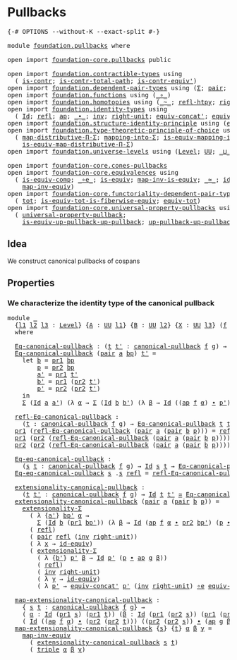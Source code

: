 # Pullbacks

<pre class="Agda"><a id="22" class="Symbol">{-#</a> <a id="26" class="Keyword">OPTIONS</a> <a id="34" class="Pragma">--without-K</a> <a id="46" class="Pragma">--exact-split</a> <a id="60" class="Symbol">#-}</a>

<a id="65" class="Keyword">module</a> <a id="72" href="foundation.pullbacks.html" class="Module">foundation.pullbacks</a> <a id="93" class="Keyword">where</a>

<a id="100" class="Keyword">open</a> <a id="105" class="Keyword">import</a> <a id="112" href="foundation-core.pullbacks.html" class="Module">foundation-core.pullbacks</a> <a id="138" class="Keyword">public</a>

<a id="146" class="Keyword">open</a> <a id="151" class="Keyword">import</a> <a id="158" href="foundation.contractible-types.html" class="Module">foundation.contractible-types</a> <a id="188" class="Keyword">using</a>
  <a id="196" class="Symbol">(</a> <a id="198" href="foundation-core.contractible-types.html#1006" class="Function">is-contr</a><a id="206" class="Symbol">;</a> <a id="208" href="foundation-core.contractible-types.html#2046" class="Function">is-contr-total-path</a><a id="227" class="Symbol">;</a> <a id="229" href="foundation-core.contractible-types.html#3813" class="Function">is-contr-equiv&#39;</a><a id="244" class="Symbol">)</a>
<a id="246" class="Keyword">open</a> <a id="251" class="Keyword">import</a> <a id="258" href="foundation.dependent-pair-types.html" class="Module">foundation.dependent-pair-types</a> <a id="290" class="Keyword">using</a> <a id="296" class="Symbol">(</a><a id="297" href="foundation-core.dependent-pair-types.html#515" class="Record">Σ</a><a id="298" class="Symbol">;</a> <a id="300" href="foundation-core.dependent-pair-types.html#588" class="InductiveConstructor">pair</a><a id="304" class="Symbol">;</a> <a id="306" href="foundation-core.dependent-pair-types.html#605" class="Field">pr1</a><a id="309" class="Symbol">;</a> <a id="311" href="foundation-core.dependent-pair-types.html#617" class="Field">pr2</a><a id="314" class="Symbol">;</a> <a id="316" href="foundation-core.dependent-pair-types.html#1077" class="Function">triple</a><a id="322" class="Symbol">)</a>
<a id="324" class="Keyword">open</a> <a id="329" class="Keyword">import</a> <a id="336" href="foundation.functions.html" class="Module">foundation.functions</a> <a id="357" class="Keyword">using</a> <a id="363" class="Symbol">(</a><a id="364" href="foundation-core.functions.html#420" class="Function Operator">_∘_</a><a id="367" class="Symbol">)</a>
<a id="369" class="Keyword">open</a> <a id="374" class="Keyword">import</a> <a id="381" href="foundation.homotopies.html" class="Module">foundation.homotopies</a> <a id="403" class="Keyword">using</a> <a id="409" class="Symbol">(</a><a id="410" href="foundation-core.homotopies.html#627" class="Function Operator">_~_</a><a id="413" class="Symbol">;</a> <a id="415" href="foundation-core.homotopies.html#741" class="Function">refl-htpy</a><a id="424" class="Symbol">;</a> <a id="426" href="foundation-core.homotopies.html#2584" class="Function">right-unit-htpy</a><a id="441" class="Symbol">)</a>
<a id="443" class="Keyword">open</a> <a id="448" class="Keyword">import</a> <a id="455" href="foundation.identity-types.html" class="Module">foundation.identity-types</a> <a id="481" class="Keyword">using</a>
  <a id="489" class="Symbol">(</a> <a id="491" href="foundation-core.identity-types.html#1767" class="Datatype">Id</a><a id="493" class="Symbol">;</a> <a id="495" href="foundation-core.identity-types.html#1820" class="InductiveConstructor">refl</a><a id="499" class="Symbol">;</a> <a id="501" href="foundation-core.identity-types.html#4003" class="Function">ap</a><a id="503" class="Symbol">;</a> <a id="505" href="foundation-core.identity-types.html#2425" class="Function Operator">_∙_</a><a id="508" class="Symbol">;</a> <a id="510" href="foundation-core.identity-types.html#2729" class="Function">inv</a><a id="513" class="Symbol">;</a> <a id="515" href="foundation-core.identity-types.html#3074" class="Function">right-unit</a><a id="525" class="Symbol">;</a> <a id="527" href="foundation.identity-types.html#2710" class="Function">equiv-concat&#39;</a><a id="540" class="Symbol">;</a> <a id="542" href="foundation.identity-types.html#1216" class="Function">equiv-inv</a><a id="551" class="Symbol">)</a>
<a id="553" class="Keyword">open</a> <a id="558" class="Keyword">import</a> <a id="565" href="foundation.structure-identity-principle.html" class="Module">foundation.structure-identity-principle</a> <a id="605" class="Keyword">using</a> <a id="611" class="Symbol">(</a><a id="612" href="foundation.structure-identity-principle.html#2980" class="Function">extensionality-Σ</a><a id="628" class="Symbol">)</a>
<a id="630" class="Keyword">open</a> <a id="635" class="Keyword">import</a> <a id="642" href="foundation.type-theoretic-principle-of-choice.html" class="Module">foundation.type-theoretic-principle-of-choice</a> <a id="688" class="Keyword">using</a>
  <a id="696" class="Symbol">(</a> <a id="698" href="foundation.type-theoretic-principle-of-choice.html#2782" class="Function">map-distributive-Π-Σ</a><a id="718" class="Symbol">;</a> <a id="720" href="foundation.type-theoretic-principle-of-choice.html#6391" class="Function">mapping-into-Σ</a><a id="734" class="Symbol">;</a> <a id="736" href="foundation.type-theoretic-principle-of-choice.html#6595" class="Function">is-equiv-mapping-into-Σ</a><a id="759" class="Symbol">;</a>
    <a id="765" href="foundation.type-theoretic-principle-of-choice.html#3931" class="Function">is-equiv-map-distributive-Π-Σ</a><a id="794" class="Symbol">)</a>
<a id="796" class="Keyword">open</a> <a id="801" class="Keyword">import</a> <a id="808" href="foundation.universe-levels.html" class="Module">foundation.universe-levels</a> <a id="835" class="Keyword">using</a> <a id="841" class="Symbol">(</a><a id="842" href="Agda.Primitive.html#597" class="Postulate">Level</a><a id="847" class="Symbol">;</a> <a id="849" href="foundation-core.universe-levels.html#235" class="Primitive">UU</a><a id="851" class="Symbol">;</a> <a id="853" href="Agda.Primitive.html#810" class="Primitive Operator">_⊔_</a><a id="856" class="Symbol">)</a>

<a id="859" class="Keyword">open</a> <a id="864" class="Keyword">import</a> <a id="871" href="foundation-core.cones-pullbacks.html" class="Module">foundation-core.cones-pullbacks</a>
<a id="903" class="Keyword">open</a> <a id="908" class="Keyword">import</a> <a id="915" href="foundation-core.equivalences.html" class="Module">foundation-core.equivalences</a> <a id="944" class="Keyword">using</a>
  <a id="952" class="Symbol">(</a> <a id="954" href="foundation-core.equivalences.html#7197" class="Function">is-equiv-comp</a><a id="967" class="Symbol">;</a> <a id="969" href="foundation-core.equivalences.html#7869" class="Function Operator">_∘e_</a><a id="973" class="Symbol">;</a> <a id="975" href="foundation-core.equivalences.html#1556" class="Function">is-equiv</a><a id="983" class="Symbol">;</a> <a id="985" href="foundation-core.equivalences.html#4187" class="Function">map-inv-is-equiv</a><a id="1001" class="Symbol">;</a> <a id="1003" href="foundation-core.equivalences.html#1621" class="Function Operator">_≃_</a><a id="1006" class="Symbol">;</a> <a id="1008" href="foundation-core.equivalences.html#2494" class="Function">id-equiv</a><a id="1016" class="Symbol">;</a>
    <a id="1022" href="foundation-core.equivalences.html#5036" class="Function">map-inv-equiv</a><a id="1035" class="Symbol">)</a>
<a id="1037" class="Keyword">open</a> <a id="1042" class="Keyword">import</a> <a id="1049" href="foundation-core.functoriality-dependent-pair-types.html" class="Module">foundation-core.functoriality-dependent-pair-types</a> <a id="1100" class="Keyword">using</a>
  <a id="1108" class="Symbol">(</a> <a id="1110" href="foundation-core.functoriality-dependent-pair-types.html#1894" class="Function">tot</a><a id="1113" class="Symbol">;</a> <a id="1115" href="foundation-core.functoriality-dependent-pair-types.html#5882" class="Function">is-equiv-tot-is-fiberwise-equiv</a><a id="1146" class="Symbol">;</a> <a id="1148" href="foundation-core.functoriality-dependent-pair-types.html#6817" class="Function">equiv-tot</a><a id="1157" class="Symbol">)</a>
<a id="1159" class="Keyword">open</a> <a id="1164" class="Keyword">import</a> <a id="1171" href="foundation-core.universal-property-pullbacks.html" class="Module">foundation-core.universal-property-pullbacks</a> <a id="1216" class="Keyword">using</a>
  <a id="1224" class="Symbol">(</a> <a id="1226" href="foundation-core.universal-property-pullbacks.html#687" class="Function">universal-property-pullback</a><a id="1253" class="Symbol">;</a>
    <a id="1259" href="foundation-core.universal-property-pullbacks.html#1468" class="Function">is-equiv-up-pullback-up-pullback</a><a id="1291" class="Symbol">;</a> <a id="1293" href="foundation-core.universal-property-pullbacks.html#1950" class="Function">up-pullback-up-pullback-is-equiv</a><a id="1325" class="Symbol">)</a>
</pre>
## Idea

We construct canonical pullbacks of cospans

## Properties

### We characterize the identity type of the canonical pullback

<pre class="Agda"><a id="1474" class="Keyword">module</a> <a id="1481" href="foundation.pullbacks.html#1481" class="Module">_</a>
  <a id="1485" class="Symbol">{</a><a id="1486" href="foundation.pullbacks.html#1486" class="Bound">l1</a> <a id="1489" href="foundation.pullbacks.html#1489" class="Bound">l2</a> <a id="1492" href="foundation.pullbacks.html#1492" class="Bound">l3</a> <a id="1495" class="Symbol">:</a> <a id="1497" href="Agda.Primitive.html#597" class="Postulate">Level</a><a id="1502" class="Symbol">}</a> <a id="1504" class="Symbol">{</a><a id="1505" href="foundation.pullbacks.html#1505" class="Bound">A</a> <a id="1507" class="Symbol">:</a> <a id="1509" href="foundation-core.universe-levels.html#235" class="Primitive">UU</a> <a id="1512" href="foundation.pullbacks.html#1486" class="Bound">l1</a><a id="1514" class="Symbol">}</a> <a id="1516" class="Symbol">{</a><a id="1517" href="foundation.pullbacks.html#1517" class="Bound">B</a> <a id="1519" class="Symbol">:</a> <a id="1521" href="foundation-core.universe-levels.html#235" class="Primitive">UU</a> <a id="1524" href="foundation.pullbacks.html#1489" class="Bound">l2</a><a id="1526" class="Symbol">}</a> <a id="1528" class="Symbol">{</a><a id="1529" href="foundation.pullbacks.html#1529" class="Bound">X</a> <a id="1531" class="Symbol">:</a> <a id="1533" href="foundation-core.universe-levels.html#235" class="Primitive">UU</a> <a id="1536" href="foundation.pullbacks.html#1492" class="Bound">l3</a><a id="1538" class="Symbol">}</a> <a id="1540" class="Symbol">(</a><a id="1541" href="foundation.pullbacks.html#1541" class="Bound">f</a> <a id="1543" class="Symbol">:</a> <a id="1545" href="foundation.pullbacks.html#1505" class="Bound">A</a> <a id="1547" class="Symbol">→</a> <a id="1549" href="foundation.pullbacks.html#1529" class="Bound">X</a><a id="1550" class="Symbol">)</a> <a id="1552" class="Symbol">(</a><a id="1553" href="foundation.pullbacks.html#1553" class="Bound">g</a> <a id="1555" class="Symbol">:</a> <a id="1557" href="foundation.pullbacks.html#1517" class="Bound">B</a> <a id="1559" class="Symbol">→</a> <a id="1561" href="foundation.pullbacks.html#1529" class="Bound">X</a><a id="1562" class="Symbol">)</a>
  <a id="1566" class="Keyword">where</a>

  <a id="1575" href="foundation.pullbacks.html#1575" class="Function">Eq-canonical-pullback</a> <a id="1597" class="Symbol">:</a> <a id="1599" class="Symbol">(</a><a id="1600" href="foundation.pullbacks.html#1600" class="Bound">t</a> <a id="1602" href="foundation.pullbacks.html#1602" class="Bound">t&#39;</a> <a id="1605" class="Symbol">:</a> <a id="1607" href="foundation-core.pullbacks.html#820" class="Function">canonical-pullback</a> <a id="1626" href="foundation.pullbacks.html#1541" class="Bound">f</a> <a id="1628" href="foundation.pullbacks.html#1553" class="Bound">g</a><a id="1629" class="Symbol">)</a> <a id="1631" class="Symbol">→</a> <a id="1633" href="foundation-core.universe-levels.html#235" class="Primitive">UU</a> <a id="1636" class="Symbol">(</a><a id="1637" href="foundation.pullbacks.html#1486" class="Bound">l1</a> <a id="1640" href="Agda.Primitive.html#810" class="Primitive Operator">⊔</a> <a id="1642" class="Symbol">(</a><a id="1643" href="foundation.pullbacks.html#1489" class="Bound">l2</a> <a id="1646" href="Agda.Primitive.html#810" class="Primitive Operator">⊔</a> <a id="1648" href="foundation.pullbacks.html#1492" class="Bound">l3</a><a id="1650" class="Symbol">))</a>
  <a id="1655" href="foundation.pullbacks.html#1575" class="Function">Eq-canonical-pullback</a> <a id="1677" class="Symbol">(</a><a id="1678" href="foundation-core.dependent-pair-types.html#588" class="InductiveConstructor">pair</a> <a id="1683" href="foundation.pullbacks.html#1683" class="Bound">a</a> <a id="1685" href="foundation.pullbacks.html#1685" class="Bound">bp</a><a id="1687" class="Symbol">)</a> <a id="1689" href="foundation.pullbacks.html#1689" class="Bound">t&#39;</a> <a id="1692" class="Symbol">=</a>
    <a id="1698" class="Keyword">let</a> <a id="1702" href="foundation.pullbacks.html#1702" class="Bound">b</a> <a id="1704" class="Symbol">=</a> <a id="1706" href="foundation-core.dependent-pair-types.html#605" class="Field">pr1</a> <a id="1710" href="foundation.pullbacks.html#1685" class="Bound">bp</a>
        <a id="1721" href="foundation.pullbacks.html#1721" class="Bound">p</a> <a id="1723" class="Symbol">=</a> <a id="1725" href="foundation-core.dependent-pair-types.html#617" class="Field">pr2</a> <a id="1729" href="foundation.pullbacks.html#1685" class="Bound">bp</a>
        <a id="1740" href="foundation.pullbacks.html#1740" class="Bound">a&#39;</a> <a id="1743" class="Symbol">=</a> <a id="1745" href="foundation-core.dependent-pair-types.html#605" class="Field">pr1</a> <a id="1749" href="foundation.pullbacks.html#1689" class="Bound">t&#39;</a>
        <a id="1760" href="foundation.pullbacks.html#1760" class="Bound">b&#39;</a> <a id="1763" class="Symbol">=</a> <a id="1765" href="foundation-core.dependent-pair-types.html#605" class="Field">pr1</a> <a id="1769" class="Symbol">(</a><a id="1770" href="foundation-core.dependent-pair-types.html#617" class="Field">pr2</a> <a id="1774" href="foundation.pullbacks.html#1689" class="Bound">t&#39;</a><a id="1776" class="Symbol">)</a>
        <a id="1786" href="foundation.pullbacks.html#1786" class="Bound">p&#39;</a> <a id="1789" class="Symbol">=</a> <a id="1791" href="foundation-core.dependent-pair-types.html#617" class="Field">pr2</a> <a id="1795" class="Symbol">(</a><a id="1796" href="foundation-core.dependent-pair-types.html#617" class="Field">pr2</a> <a id="1800" href="foundation.pullbacks.html#1689" class="Bound">t&#39;</a><a id="1802" class="Symbol">)</a>
    <a id="1808" class="Keyword">in</a>
    <a id="1815" href="foundation-core.dependent-pair-types.html#515" class="Record">Σ</a> <a id="1817" class="Symbol">(</a><a id="1818" href="foundation-core.identity-types.html#1767" class="Datatype">Id</a> <a id="1821" href="foundation.pullbacks.html#1683" class="Bound">a</a> <a id="1823" href="foundation.pullbacks.html#1740" class="Bound">a&#39;</a><a id="1825" class="Symbol">)</a> <a id="1827" class="Symbol">(λ</a> <a id="1830" href="foundation.pullbacks.html#1830" class="Bound">α</a> <a id="1832" class="Symbol">→</a> <a id="1834" href="foundation-core.dependent-pair-types.html#515" class="Record">Σ</a> <a id="1836" class="Symbol">(</a><a id="1837" href="foundation-core.identity-types.html#1767" class="Datatype">Id</a> <a id="1840" href="foundation.pullbacks.html#1702" class="Bound">b</a> <a id="1842" href="foundation.pullbacks.html#1760" class="Bound">b&#39;</a><a id="1844" class="Symbol">)</a> <a id="1846" class="Symbol">(λ</a> <a id="1849" href="foundation.pullbacks.html#1849" class="Bound">β</a> <a id="1851" class="Symbol">→</a> <a id="1853" href="foundation-core.identity-types.html#1767" class="Datatype">Id</a> <a id="1856" class="Symbol">((</a><a id="1858" href="foundation-core.identity-types.html#4003" class="Function">ap</a> <a id="1861" href="foundation.pullbacks.html#1541" class="Bound">f</a> <a id="1863" href="foundation.pullbacks.html#1830" class="Bound">α</a><a id="1864" class="Symbol">)</a> <a id="1866" href="foundation-core.identity-types.html#2425" class="Function Operator">∙</a> <a id="1868" href="foundation.pullbacks.html#1786" class="Bound">p&#39;</a><a id="1870" class="Symbol">)</a> <a id="1872" class="Symbol">(</a><a id="1873" href="foundation.pullbacks.html#1721" class="Bound">p</a> <a id="1875" href="foundation-core.identity-types.html#2425" class="Function Operator">∙</a> <a id="1877" class="Symbol">(</a><a id="1878" href="foundation-core.identity-types.html#4003" class="Function">ap</a> <a id="1881" href="foundation.pullbacks.html#1553" class="Bound">g</a> <a id="1883" href="foundation.pullbacks.html#1849" class="Bound">β</a><a id="1884" class="Symbol">))))</a>

  <a id="1892" href="foundation.pullbacks.html#1892" class="Function">refl-Eq-canonical-pullback</a> <a id="1919" class="Symbol">:</a>
    <a id="1925" class="Symbol">(</a><a id="1926" href="foundation.pullbacks.html#1926" class="Bound">t</a> <a id="1928" class="Symbol">:</a> <a id="1930" href="foundation-core.pullbacks.html#820" class="Function">canonical-pullback</a> <a id="1949" href="foundation.pullbacks.html#1541" class="Bound">f</a> <a id="1951" href="foundation.pullbacks.html#1553" class="Bound">g</a><a id="1952" class="Symbol">)</a> <a id="1954" class="Symbol">→</a> <a id="1956" href="foundation.pullbacks.html#1575" class="Function">Eq-canonical-pullback</a> <a id="1978" href="foundation.pullbacks.html#1926" class="Bound">t</a> <a id="1980" href="foundation.pullbacks.html#1926" class="Bound">t</a>
  <a id="1984" href="foundation-core.dependent-pair-types.html#605" class="Field">pr1</a> <a id="1988" class="Symbol">(</a><a id="1989" href="foundation.pullbacks.html#1892" class="Function">refl-Eq-canonical-pullback</a> <a id="2016" class="Symbol">(</a><a id="2017" href="foundation-core.dependent-pair-types.html#588" class="InductiveConstructor">pair</a> <a id="2022" href="foundation.pullbacks.html#2022" class="Bound">a</a> <a id="2024" class="Symbol">(</a><a id="2025" href="foundation-core.dependent-pair-types.html#588" class="InductiveConstructor">pair</a> <a id="2030" href="foundation.pullbacks.html#2030" class="Bound">b</a> <a id="2032" href="foundation.pullbacks.html#2032" class="Bound">p</a><a id="2033" class="Symbol">)))</a> <a id="2037" class="Symbol">=</a> <a id="2039" href="foundation-core.identity-types.html#1820" class="InductiveConstructor">refl</a>
  <a id="2046" href="foundation-core.dependent-pair-types.html#605" class="Field">pr1</a> <a id="2050" class="Symbol">(</a><a id="2051" href="foundation-core.dependent-pair-types.html#617" class="Field">pr2</a> <a id="2055" class="Symbol">(</a><a id="2056" href="foundation.pullbacks.html#1892" class="Function">refl-Eq-canonical-pullback</a> <a id="2083" class="Symbol">(</a><a id="2084" href="foundation-core.dependent-pair-types.html#588" class="InductiveConstructor">pair</a> <a id="2089" href="foundation.pullbacks.html#2089" class="Bound">a</a> <a id="2091" class="Symbol">(</a><a id="2092" href="foundation-core.dependent-pair-types.html#588" class="InductiveConstructor">pair</a> <a id="2097" href="foundation.pullbacks.html#2097" class="Bound">b</a> <a id="2099" href="foundation.pullbacks.html#2099" class="Bound">p</a><a id="2100" class="Symbol">))))</a> <a id="2105" class="Symbol">=</a> <a id="2107" href="foundation-core.identity-types.html#1820" class="InductiveConstructor">refl</a>
  <a id="2114" href="foundation-core.dependent-pair-types.html#617" class="Field">pr2</a> <a id="2118" class="Symbol">(</a><a id="2119" href="foundation-core.dependent-pair-types.html#617" class="Field">pr2</a> <a id="2123" class="Symbol">(</a><a id="2124" href="foundation.pullbacks.html#1892" class="Function">refl-Eq-canonical-pullback</a> <a id="2151" class="Symbol">(</a><a id="2152" href="foundation-core.dependent-pair-types.html#588" class="InductiveConstructor">pair</a> <a id="2157" href="foundation.pullbacks.html#2157" class="Bound">a</a> <a id="2159" class="Symbol">(</a><a id="2160" href="foundation-core.dependent-pair-types.html#588" class="InductiveConstructor">pair</a> <a id="2165" href="foundation.pullbacks.html#2165" class="Bound">b</a> <a id="2167" href="foundation.pullbacks.html#2167" class="Bound">p</a><a id="2168" class="Symbol">))))</a> <a id="2173" class="Symbol">=</a> <a id="2175" href="foundation-core.identity-types.html#2729" class="Function">inv</a> <a id="2179" href="foundation-core.identity-types.html#3074" class="Function">right-unit</a>

  <a id="2193" href="foundation.pullbacks.html#2193" class="Function">Eq-eq-canonical-pullback</a> <a id="2218" class="Symbol">:</a>
    <a id="2224" class="Symbol">(</a><a id="2225" href="foundation.pullbacks.html#2225" class="Bound">s</a> <a id="2227" href="foundation.pullbacks.html#2227" class="Bound">t</a> <a id="2229" class="Symbol">:</a> <a id="2231" href="foundation-core.pullbacks.html#820" class="Function">canonical-pullback</a> <a id="2250" href="foundation.pullbacks.html#1541" class="Bound">f</a> <a id="2252" href="foundation.pullbacks.html#1553" class="Bound">g</a><a id="2253" class="Symbol">)</a> <a id="2255" class="Symbol">→</a> <a id="2257" href="foundation-core.identity-types.html#1767" class="Datatype">Id</a> <a id="2260" href="foundation.pullbacks.html#2225" class="Bound">s</a> <a id="2262" href="foundation.pullbacks.html#2227" class="Bound">t</a> <a id="2264" class="Symbol">→</a> <a id="2266" href="foundation.pullbacks.html#1575" class="Function">Eq-canonical-pullback</a> <a id="2288" href="foundation.pullbacks.html#2225" class="Bound">s</a> <a id="2290" href="foundation.pullbacks.html#2227" class="Bound">t</a>
  <a id="2294" href="foundation.pullbacks.html#2193" class="Function">Eq-eq-canonical-pullback</a> <a id="2319" href="foundation.pullbacks.html#2319" class="Bound">s</a> <a id="2321" class="DottedPattern Symbol">.</a><a id="2322" href="foundation.pullbacks.html#2319" class="DottedPattern Bound">s</a> <a id="2324" href="foundation-core.identity-types.html#1820" class="InductiveConstructor">refl</a> <a id="2329" class="Symbol">=</a> <a id="2331" href="foundation.pullbacks.html#1892" class="Function">refl-Eq-canonical-pullback</a> <a id="2358" href="foundation.pullbacks.html#2319" class="Bound">s</a>

  <a id="2363" href="foundation.pullbacks.html#2363" class="Function">extensionality-canonical-pullback</a> <a id="2397" class="Symbol">:</a>
    <a id="2403" class="Symbol">(</a><a id="2404" href="foundation.pullbacks.html#2404" class="Bound">t</a> <a id="2406" href="foundation.pullbacks.html#2406" class="Bound">t&#39;</a> <a id="2409" class="Symbol">:</a> <a id="2411" href="foundation-core.pullbacks.html#820" class="Function">canonical-pullback</a> <a id="2430" href="foundation.pullbacks.html#1541" class="Bound">f</a> <a id="2432" href="foundation.pullbacks.html#1553" class="Bound">g</a><a id="2433" class="Symbol">)</a> <a id="2435" class="Symbol">→</a> <a id="2437" href="foundation-core.identity-types.html#1767" class="Datatype">Id</a> <a id="2440" href="foundation.pullbacks.html#2404" class="Bound">t</a> <a id="2442" href="foundation.pullbacks.html#2406" class="Bound">t&#39;</a> <a id="2445" href="foundation-core.equivalences.html#1621" class="Function Operator">≃</a> <a id="2447" href="foundation.pullbacks.html#1575" class="Function">Eq-canonical-pullback</a> <a id="2469" href="foundation.pullbacks.html#2404" class="Bound">t</a> <a id="2471" href="foundation.pullbacks.html#2406" class="Bound">t&#39;</a>
  <a id="2476" href="foundation.pullbacks.html#2363" class="Function">extensionality-canonical-pullback</a> <a id="2510" class="Symbol">(</a><a id="2511" href="foundation-core.dependent-pair-types.html#588" class="InductiveConstructor">pair</a> <a id="2516" href="foundation.pullbacks.html#2516" class="Bound">a</a> <a id="2518" class="Symbol">(</a><a id="2519" href="foundation-core.dependent-pair-types.html#588" class="InductiveConstructor">pair</a> <a id="2524" href="foundation.pullbacks.html#2524" class="Bound">b</a> <a id="2526" href="foundation.pullbacks.html#2526" class="Bound">p</a><a id="2527" class="Symbol">))</a> <a id="2530" class="Symbol">=</a>
    <a id="2536" href="foundation.structure-identity-principle.html#2980" class="Function">extensionality-Σ</a>
      <a id="2559" class="Symbol">(</a> <a id="2561" class="Symbol">λ</a> <a id="2563" class="Symbol">{</a><a id="2564" href="foundation.pullbacks.html#2564" class="Bound">a&#39;</a><a id="2566" class="Symbol">}</a> <a id="2568" href="foundation.pullbacks.html#2568" class="Bound">bp&#39;</a> <a id="2572" href="foundation.pullbacks.html#2572" class="Bound">α</a> <a id="2574" class="Symbol">→</a>
        <a id="2584" href="foundation-core.dependent-pair-types.html#515" class="Record">Σ</a> <a id="2586" class="Symbol">(</a><a id="2587" href="foundation-core.identity-types.html#1767" class="Datatype">Id</a> <a id="2590" href="foundation.pullbacks.html#2524" class="Bound">b</a> <a id="2592" class="Symbol">(</a><a id="2593" href="foundation-core.dependent-pair-types.html#605" class="Field">pr1</a> <a id="2597" href="foundation.pullbacks.html#2568" class="Bound">bp&#39;</a><a id="2600" class="Symbol">))</a> <a id="2603" class="Symbol">(λ</a> <a id="2606" href="foundation.pullbacks.html#2606" class="Bound">β</a> <a id="2608" class="Symbol">→</a> <a id="2610" href="foundation-core.identity-types.html#1767" class="Datatype">Id</a> <a id="2613" class="Symbol">(</a><a id="2614" href="foundation-core.identity-types.html#4003" class="Function">ap</a> <a id="2617" href="foundation.pullbacks.html#1541" class="Bound">f</a> <a id="2619" href="foundation.pullbacks.html#2572" class="Bound">α</a> <a id="2621" href="foundation-core.identity-types.html#2425" class="Function Operator">∙</a> <a id="2623" href="foundation-core.dependent-pair-types.html#617" class="Field">pr2</a> <a id="2627" href="foundation.pullbacks.html#2568" class="Bound">bp&#39;</a><a id="2630" class="Symbol">)</a> <a id="2632" class="Symbol">(</a><a id="2633" href="foundation.pullbacks.html#2526" class="Bound">p</a> <a id="2635" href="foundation-core.identity-types.html#2425" class="Function Operator">∙</a> <a id="2637" href="foundation-core.identity-types.html#4003" class="Function">ap</a> <a id="2640" href="foundation.pullbacks.html#1553" class="Bound">g</a> <a id="2642" href="foundation.pullbacks.html#2606" class="Bound">β</a><a id="2643" class="Symbol">)))</a>
      <a id="2653" class="Symbol">(</a> <a id="2655" href="foundation-core.identity-types.html#1820" class="InductiveConstructor">refl</a><a id="2659" class="Symbol">)</a>
      <a id="2667" class="Symbol">(</a> <a id="2669" href="foundation-core.dependent-pair-types.html#588" class="InductiveConstructor">pair</a> <a id="2674" href="foundation-core.identity-types.html#1820" class="InductiveConstructor">refl</a> <a id="2679" class="Symbol">(</a><a id="2680" href="foundation-core.identity-types.html#2729" class="Function">inv</a> <a id="2684" href="foundation-core.identity-types.html#3074" class="Function">right-unit</a><a id="2694" class="Symbol">))</a>
      <a id="2703" class="Symbol">(</a> <a id="2705" class="Symbol">λ</a> <a id="2707" href="foundation.pullbacks.html#2707" class="Bound">x</a> <a id="2709" class="Symbol">→</a> <a id="2711" href="foundation-core.equivalences.html#2494" class="Function">id-equiv</a><a id="2719" class="Symbol">)</a>
      <a id="2727" class="Symbol">(</a> <a id="2729" href="foundation.structure-identity-principle.html#2980" class="Function">extensionality-Σ</a>
        <a id="2754" class="Symbol">(</a> <a id="2756" class="Symbol">λ</a> <a id="2758" class="Symbol">{</a><a id="2759" href="foundation.pullbacks.html#2759" class="Bound">b&#39;</a><a id="2761" class="Symbol">}</a> <a id="2763" href="foundation.pullbacks.html#2763" class="Bound">p&#39;</a> <a id="2766" href="foundation.pullbacks.html#2766" class="Bound">β</a> <a id="2768" class="Symbol">→</a> <a id="2770" href="foundation-core.identity-types.html#1767" class="Datatype">Id</a> <a id="2773" href="foundation.pullbacks.html#2763" class="Bound">p&#39;</a> <a id="2776" class="Symbol">(</a><a id="2777" href="foundation.pullbacks.html#2526" class="Bound">p</a> <a id="2779" href="foundation-core.identity-types.html#2425" class="Function Operator">∙</a> <a id="2781" href="foundation-core.identity-types.html#4003" class="Function">ap</a> <a id="2784" href="foundation.pullbacks.html#1553" class="Bound">g</a> <a id="2786" href="foundation.pullbacks.html#2766" class="Bound">β</a><a id="2787" class="Symbol">))</a>
        <a id="2798" class="Symbol">(</a> <a id="2800" href="foundation-core.identity-types.html#1820" class="InductiveConstructor">refl</a><a id="2804" class="Symbol">)</a>
        <a id="2814" class="Symbol">(</a> <a id="2816" href="foundation-core.identity-types.html#2729" class="Function">inv</a> <a id="2820" href="foundation-core.identity-types.html#3074" class="Function">right-unit</a><a id="2830" class="Symbol">)</a>
        <a id="2840" class="Symbol">(</a> <a id="2842" class="Symbol">λ</a> <a id="2844" href="foundation.pullbacks.html#2844" class="Bound">y</a> <a id="2846" class="Symbol">→</a> <a id="2848" href="foundation-core.equivalences.html#2494" class="Function">id-equiv</a><a id="2856" class="Symbol">)</a>
        <a id="2866" class="Symbol">(</a> <a id="2868" class="Symbol">λ</a> <a id="2870" href="foundation.pullbacks.html#2870" class="Bound">p&#39;</a> <a id="2873" class="Symbol">→</a> <a id="2875" href="foundation.identity-types.html#2710" class="Function">equiv-concat&#39;</a> <a id="2889" href="foundation.pullbacks.html#2870" class="Bound">p&#39;</a> <a id="2892" class="Symbol">(</a><a id="2893" href="foundation-core.identity-types.html#2729" class="Function">inv</a> <a id="2897" href="foundation-core.identity-types.html#3074" class="Function">right-unit</a><a id="2907" class="Symbol">)</a> <a id="2909" href="foundation-core.equivalences.html#7869" class="Function Operator">∘e</a> <a id="2912" href="foundation.identity-types.html#1216" class="Function">equiv-inv</a> <a id="2922" href="foundation.pullbacks.html#2526" class="Bound">p</a> <a id="2924" href="foundation.pullbacks.html#2870" class="Bound">p&#39;</a><a id="2926" class="Symbol">))</a>

  <a id="2932" href="foundation.pullbacks.html#2932" class="Function">map-extensionality-canonical-pullback</a> <a id="2970" class="Symbol">:</a>
    <a id="2976" class="Symbol">{</a> <a id="2978" href="foundation.pullbacks.html#2978" class="Bound">s</a> <a id="2980" href="foundation.pullbacks.html#2980" class="Bound">t</a> <a id="2982" class="Symbol">:</a> <a id="2984" href="foundation-core.pullbacks.html#820" class="Function">canonical-pullback</a> <a id="3003" href="foundation.pullbacks.html#1541" class="Bound">f</a> <a id="3005" href="foundation.pullbacks.html#1553" class="Bound">g</a><a id="3006" class="Symbol">}</a> <a id="3008" class="Symbol">→</a>
    <a id="3014" class="Symbol">(</a> <a id="3016" href="foundation.pullbacks.html#3016" class="Bound">α</a> <a id="3018" class="Symbol">:</a> <a id="3020" href="foundation-core.identity-types.html#1767" class="Datatype">Id</a> <a id="3023" class="Symbol">(</a><a id="3024" href="foundation-core.dependent-pair-types.html#605" class="Field">pr1</a> <a id="3028" href="foundation.pullbacks.html#2978" class="Bound">s</a><a id="3029" class="Symbol">)</a> <a id="3031" class="Symbol">(</a><a id="3032" href="foundation-core.dependent-pair-types.html#605" class="Field">pr1</a> <a id="3036" href="foundation.pullbacks.html#2980" class="Bound">t</a><a id="3037" class="Symbol">))</a> <a id="3040" class="Symbol">(</a><a id="3041" href="foundation.pullbacks.html#3041" class="Bound">β</a> <a id="3043" class="Symbol">:</a> <a id="3045" href="foundation-core.identity-types.html#1767" class="Datatype">Id</a> <a id="3048" class="Symbol">(</a><a id="3049" href="foundation-core.dependent-pair-types.html#605" class="Field">pr1</a> <a id="3053" class="Symbol">(</a><a id="3054" href="foundation-core.dependent-pair-types.html#617" class="Field">pr2</a> <a id="3058" href="foundation.pullbacks.html#2978" class="Bound">s</a><a id="3059" class="Symbol">))</a> <a id="3062" class="Symbol">(</a><a id="3063" href="foundation-core.dependent-pair-types.html#605" class="Field">pr1</a> <a id="3067" class="Symbol">(</a><a id="3068" href="foundation-core.dependent-pair-types.html#617" class="Field">pr2</a> <a id="3072" href="foundation.pullbacks.html#2980" class="Bound">t</a><a id="3073" class="Symbol">)))</a> <a id="3077" class="Symbol">→</a>
    <a id="3083" class="Symbol">(</a> <a id="3085" href="foundation-core.identity-types.html#1767" class="Datatype">Id</a> <a id="3088" class="Symbol">((</a><a id="3090" href="foundation-core.identity-types.html#4003" class="Function">ap</a> <a id="3093" href="foundation.pullbacks.html#1541" class="Bound">f</a> <a id="3095" href="foundation.pullbacks.html#3016" class="Bound">α</a><a id="3096" class="Symbol">)</a> <a id="3098" href="foundation-core.identity-types.html#2425" class="Function Operator">∙</a> <a id="3100" class="Symbol">(</a><a id="3101" href="foundation-core.dependent-pair-types.html#617" class="Field">pr2</a> <a id="3105" class="Symbol">(</a><a id="3106" href="foundation-core.dependent-pair-types.html#617" class="Field">pr2</a> <a id="3110" href="foundation.pullbacks.html#2980" class="Bound">t</a><a id="3111" class="Symbol">)))</a> <a id="3115" class="Symbol">((</a><a id="3117" href="foundation-core.dependent-pair-types.html#617" class="Field">pr2</a> <a id="3121" class="Symbol">(</a><a id="3122" href="foundation-core.dependent-pair-types.html#617" class="Field">pr2</a> <a id="3126" href="foundation.pullbacks.html#2978" class="Bound">s</a><a id="3127" class="Symbol">))</a> <a id="3130" href="foundation-core.identity-types.html#2425" class="Function Operator">∙</a> <a id="3132" class="Symbol">(</a><a id="3133" href="foundation-core.identity-types.html#4003" class="Function">ap</a> <a id="3136" href="foundation.pullbacks.html#1553" class="Bound">g</a> <a id="3138" href="foundation.pullbacks.html#3041" class="Bound">β</a><a id="3139" class="Symbol">)))</a> <a id="3143" class="Symbol">→</a> <a id="3145" href="foundation-core.identity-types.html#1767" class="Datatype">Id</a> <a id="3148" href="foundation.pullbacks.html#2978" class="Bound">s</a> <a id="3150" href="foundation.pullbacks.html#2980" class="Bound">t</a>
  <a id="3154" href="foundation.pullbacks.html#2932" class="Function">map-extensionality-canonical-pullback</a> <a id="3192" class="Symbol">{</a><a id="3193" href="foundation.pullbacks.html#3193" class="Bound">s</a><a id="3194" class="Symbol">}</a> <a id="3196" class="Symbol">{</a><a id="3197" href="foundation.pullbacks.html#3197" class="Bound">t</a><a id="3198" class="Symbol">}</a> <a id="3200" href="foundation.pullbacks.html#3200" class="Bound">α</a> <a id="3202" href="foundation.pullbacks.html#3202" class="Bound">β</a> <a id="3204" href="foundation.pullbacks.html#3204" class="Bound">γ</a> <a id="3206" class="Symbol">=</a>
    <a id="3212" href="foundation-core.equivalences.html#5036" class="Function">map-inv-equiv</a>
      <a id="3232" class="Symbol">(</a> <a id="3234" href="foundation.pullbacks.html#2363" class="Function">extensionality-canonical-pullback</a> <a id="3268" href="foundation.pullbacks.html#3193" class="Bound">s</a> <a id="3270" href="foundation.pullbacks.html#3197" class="Bound">t</a><a id="3271" class="Symbol">)</a>
      <a id="3279" class="Symbol">(</a> <a id="3281" href="foundation-core.dependent-pair-types.html#1077" class="Function">triple</a> <a id="3288" href="foundation.pullbacks.html#3200" class="Bound">α</a> <a id="3290" href="foundation.pullbacks.html#3202" class="Bound">β</a> <a id="3292" href="foundation.pullbacks.html#3204" class="Bound">γ</a><a id="3293" class="Symbol">)</a>
</pre>